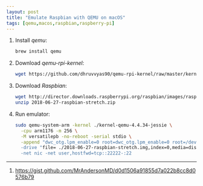 ```yaml
---
layout: post
title: "Emulate Raspbian with QEMU on macOS"
tags: [qemu,macos,raspbian,raspberry-pi]
---
```


1. Install *qemu*:
   ```bash
   brew install qemu
   ```
2. Download *qemu-rpi-kernel*:
   ```bash
   wget https://github.com/dhruvvyas90/qemu-rpi-kernel/raw/master/kernel-qemu-4.4.34-jessie
   ```
3. Download *Raspbian*:
   ```bash
   wget http://director.downloads.raspberrypi.org/raspbian/images/raspbian-2018-06-29/2018-06-27-raspbian-stretch.zip
   unzip 2018-06-27-raspbian-stretch.zip
   ```
4. Run emulator:
   ```bash
   sudo qemu-system-arm -kernel ./kernel-qemu-4.4.34-jessie \
     -cpu arm1176 -m 256 \
     -M versatilepb -no-reboot -serial stdio \
     -append "dwc_otg.lpm_enable=0 root=dwc_otg.lpm_enable=0 root=/dev/sda2 rootfstype=ext4 elevator=deadline fsck.repair=yes rootwait"" \
     -drive "file= ./2018-06-27-raspbian-stretch.img,index=0,media=disk,format=raw" \
     -net nic -net user,hostfwd=tcp::22222-:22
   ```

---
1. <https://gist.github.com/MrAndersonMD/d0d1506a91855d7a022b8cc8d0576b79>
